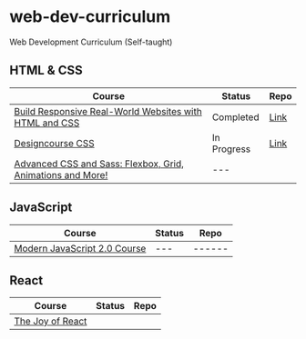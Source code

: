 # web-dev-curriculum

Web Development Curriculum (Self-taught)

## HTML & CSS

| Course                                                                                                                                          | Status      | Repo                                                                                                                 |
| ----------------------------------------------------------------------------------------------------------------------------------------------- | ----------- | -------------------------------------------------------------------------------------------------------------------- |
| [Build Responsive Real-World Websites with HTML and CSS](https://www.udemy.com/course/design-and-develop-a-killer-website-with-html5-and-css3/) | Completed   | [Link](https://github.com/iamieht/web-dev-curriculum/tree/main/Build_Responsive_Real-World_Websites_with_HTML%26CSS) |
| [Designcourse CSS](https://designcourse.com/css)                                                                                                | In Progress | [Link](https://github.com/iamieht/web-dev-curriculum/tree/main/CSS)                                                  |
| [Advanced CSS and Sass: Flexbox, Grid, Animations and More!](https://www.udemy.com/course/advanced-css-and-sass/)                               | ---         |

## JavaScript

| Course                                                                              | Status | Repo   |
| ----------------------------------------------------------------------------------- | ------ | ------ |
| [Modern JavaScript 2.0 Course](https://www.traversymedia.com/modern-javascript-2-0) | ---    | ------ |

## React

| Course                                                           | Status | Repo |
| ---------------------------------------------------------------- | ------ | ---- |
| [The Joy of React](https://courses.joshwcomeau.com/joy-of-react) |
